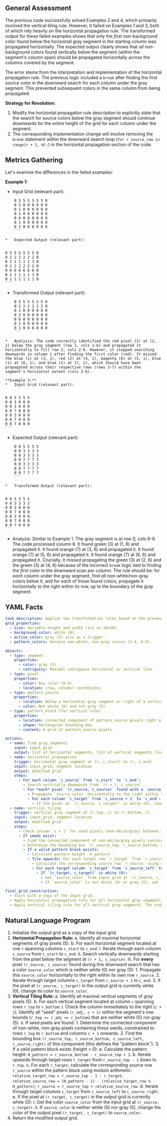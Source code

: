 ## General Assessment

The previous code successfully solved Examples 2 and 4, which primarily involved the vertical tiling rule. However, it failed on Examples 1 and 3, both of which rely heavily on the horizontal propagation rule. The transformed output for these failed examples shows that only the *first* non-background color found below the horizontal gray segment in the starting column was propagated horizontally. The expected output clearly shows that *all* non-background colors found vertically below the segment (within the segment's column span) should be propagated horizontally across the columns covered by the segment.

The error stems from the interpretation and implementation of the horizontal propagation rule. The previous logic included a `break` after finding the first source color in the downward search for each column under the gray segment. This prevented subsequent colors in the same column from being propagated.

**Strategy for Resolution:**

1.  Modify the horizontal propagation rule description to explicitly state that the search for source colors below the gray segment should continue downwards for the entire height of the grid for each column under the segment.
2.  The corresponding implementation change will involve removing the `break` statement within the downward search loop (`for r_source_row in range(r + 1, H):`) in the horizontal propagation section of the code.

## Metrics Gathering

Let's examine the differences in the failed examples:

**Example 1:**
*   Input Grid (relevant part):
    
```
    0 5 5 5 5 5 5 0
    0 2 0 0 0 0 0 0
    0 1 0 0 0 0 0 0
    0 2 0 0 0 0 0 0
    0 6 0 0 0 0 0 0
    0 1 0 0 0 0 0 0
    0 1 0 0 0 0 0 0
    ```

*   Expected Output (relevant part):
    
```
    0 5 5 5 5 5 5 0
    0 2 2 2 2 2 2 0
    0 1 1 1 1 1 1 0
    0 2 2 2 2 2 2 0
    0 6 6 6 6 6 6 0
    0 1 1 1 1 1 1 0
    0 1 1 1 1 1 1 0
    ```

*   Transformed Output (relevant part):
    
```
    0 5 5 5 5 5 5 0
    0 2 2 2 2 2 2 0
    0 1 0 0 0 0 0 0
    0 2 0 0 0 0 0 0
    0 6 0 0 0 0 0 0
    0 1 0 0 0 0 0 0
    0 1 0 0 0 0 0 0
    ```

*   Analysis: The code correctly identified the red pixel (2) at (2, 1) below the gray segment (row 1, cols 1-6) and propagated it horizontally to fill row 2, cols 2-6. However, it stopped searching downwards in column 1 after finding the first color (red). It missed the blue (1) at (3, 1), red (2) at (4, 1), magenta (6) at (5, 1), blue (1) at (6, 1), and blue (1) at (7, 1), which should have been propagated across their respective rows (rows 3-7) within the segment's horizontal extent (cols 2-6).

**Example 3:**
*   Input Grid (relevant part):
    
```
    0 0 5 5 5 5
    0 0 3 0 0 0
    0 0 3 0 0 0
    0 0 7 0 0 0
    0 0 3 0 0 0
    0 0 7 0 0 0
    0 0 7 0 0 0
    ```

*   Expected Output (relevant part):
    
```
    0 0 5 5 5 5
    0 0 3 3 3 3
    0 0 3 3 3 3
    0 0 7 7 7 7
    0 0 3 3 3 3
    0 0 7 7 7 7
    0 0 7 7 7 7
    ```

*   Transformed Output (relevant part):
    
```
    0 0 5 5 5 5
    0 0 3 3 3 3
    0 0 3 0 0 0
    0 0 7 0 0 0
    0 0 3 0 0 0
    0 0 7 0 0 0
    0 0 7 0 0 0
    ```

*   Analysis: Similar to Example 1. The gray segment is at row 0, cols 6-9. The code processed column 6. It found green (3) at (1, 6) and propagated it. It found orange (7) at (3, 6) and propagated it. It found orange (7) at (5, 6) and propagated it. It found orange (7) at (6, 6) and propagated it. Crucially, it *missed* propagating the green (3) at (2, 6) and the green (3) at (4, 6) because of the incorrect `break` logic tied to finding the *first* color in the downward scan *per column*. The rule should be: for *each* column under the gray segment, find *all* non-white/non-gray colors below it, and for *each* of those found colors, propagate it horizontally to the right within its row, up to the boundary of the gray segment.

## YAML Facts


```yaml
task_description: Applies two transformation rules based on the presence and orientation of gray (5) segments to fill adjacent white (0) areas.
grid_properties:
  - size: Variable height and width (1x1 to 30x30).
  - background_color: white (0).
  - active_color: gray (5) acts as a trigger.
  - pattern_colors: Various non-white, non-gray colors (1-4, 6-9).

objects:
  - type: segment
    properties:
      - color: gray (5)
      - contiguity: Maximal contiguous horizontal or vertical line.
  - type: pixel
    properties:
      - color: Any color (0-9)
      - location: (row, column) coordinates
  - type: pattern_source
    properties:
      - location: Below a horizontal gray segment or right of a vertical gray segment.
      - color: Not white (0) and not gray (5).
  - type: pattern_block (for vertical rule)
    properties:
      - location: Connected component of pattern_source pixels right of a vertical gray segment, within its row bounds.
      - shape: Rectangular bounding box.
      - content: A grid of pattern_source pixels.

actions:
  - name: find_gray_segments
    input: input_grid
    output: list of horizontal segments, list of vertical segments (location, extent)
  - name: horizontal_propagation
    trigger: horizontal gray segment at (r, c_start) to (r, c_end)
    input: input_grid, segment location
    output: modified_grid
    steps:
      - For each column `c_source` from `c_start` to `c_end`:
        - Search vertically downwards from `(r + 1, c_source)`.
        - For *each* pixel `(r_source, c_source)` found with a `source_color` (not white or gray):
          - Propagate `source_color` horizontally to the right within row `r_source`.
          - For each column `c_target` from `c_source + 1` to `c_end`:
            - If the pixel at `(r_source, c_target)` is white (0), change its color to `source_color`.
  - name: vertical_tiling
    trigger: vertical gray segment at (r_top, c) to (r_bottom, c)
    input: input_grid, segment location
    output: modified_grid
    steps:
      - Check column `c + 1` for seed pixels (non-white/gray) between rows `r_top` and `r_bottom`.
      - If seeds exist:
        - Find the connected component of non-white/gray pixels containing seeds (bounded by rows `r_top` to `r_bottom`, columns `c + 1` onwards).
        - Determine the bounding box `(r_source_top, r_source_bottom, c_source_left, c_source_right)` of this component (pattern block).
        - If a valid pattern block exists:
          - Calculate pattern height `H_pattern`.
          - Tile upwards: For each target row `r_target` from `r_source_top - 1` down to `r_top`:
            - Calculate the corresponding source row `r_source` using modulo arithmetic based on `H_pattern`.
            - For each target column `c_target` from `c_source_left` to `c_source_right`:
              - If `(r_target, c_target)` is white (0):
                - Get `source_color` from input grid at `(r_source, c_target)`.
                - If `source_color` is not white (0) or gray (5), set `(r_target, c_target)` to `source_color`.

final_grid_construction:
  - Start with a copy of the input grid.
  - Apply horizontal propagation rule for all horizontal gray segments.
  - Apply vertical tiling rule for all vertical gray segments. The order might matter if rules overlap or interact, but based on examples, applying horizontal then vertical seems correct. The modifications happen on the same output grid copy.
```


## Natural Language Program

1.  Initialize the output grid as a copy of the input grid.
2.  **Horizontal Propagation Rule:**
    a.  Identify all maximal horizontal segments of gray pixels (5).
    b.  For each horizontal segment located at row `r` spanning columns `c_start` to `c_end`:
        i.  Iterate through each column `c_source` from `c_start` to `c_end`.
        ii. Search vertically downwards starting from the pixel below the segment at `(r + 1, c_source)`.
        iii. For **every** pixel `(r_source, c_source)` found during this downward search that has a color `source_color` which is neither white (0) nor gray (5):
            1. Propagate this `source_color` horizontally to the right within its own row `r_source`.
            2. Iterate through target columns `c_target` from `c_source + 1` to `c_end`.
            3. If the pixel at `(r_source, c_target)` in the *output* grid is currently white (0), change its color to `source_color`.
3.  **Vertical Tiling Rule:**
    a.  Identify all maximal vertical segments of gray pixels (5).
    b.  For each vertical segment located at column `c` spanning rows `r_top` to `r_bottom`:
        i.  Check the column immediately to the right (`c + 1`). Identify all "seed" pixels `(r_adj, c + 1)` within the segment's row bounds (`r_top <= r_adj <= r_bottom`) that are neither white (0) nor gray (5).
        ii. If seed pixels are found:
            1.  Determine the connected component of non-white, non-gray pixels containing these seeds, constrained to rows `r_top` to `r_bottom` and columns `c + 1` onwards.
            2.  Find the bounding box `(r_source_top, r_source_bottom, c_source_left, c_source_right)` of this component (this defines the "pattern block").
            3.  If a valid pattern block exists (height > 0):
                a.  Calculate the pattern height: `H_pattern = r_source_bottom - r_source_top + 1`.
                b.  Iterate upwards through target rows `r_target` from `r_source_top - 1` down to `r_top`.
                c.  For each `r_target`, calculate the corresponding source row `r_source` within the pattern block using modulo arithmetic: `relative_target_row = r_source_top - 1 - r_target`; `relative_source_row = (H_pattern - 1) - (relative_target_row % H_pattern)`; `r_source = r_source_top + relative_source_row`.
                d.  Iterate through target columns `c_target` from `c_source_left` to `c_source_right`.
                e.  If the pixel at `(r_target, c_target)` in the *output* grid is currently white (0):
                    i.  Get the color `source_color` from the *input* grid at `(r_source, c_target)`.
                    ii. If `source_color` is neither white (0) nor gray (5), change the color of the output pixel `(r_target, c_target)` to `source_color`.
4.  Return the modified output grid.